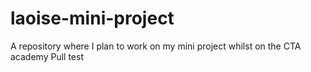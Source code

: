 # laoise-mini-project
A repository where I plan to work on my mini project whilst on the CTA academy
Pull test
